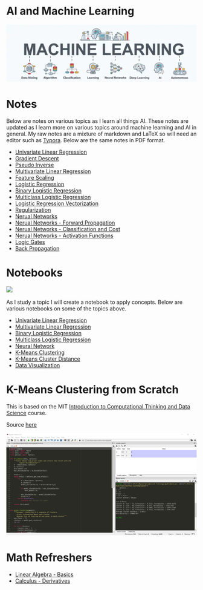 # AI and Machine Learning

![Machine Learning](images/ml.png)

# Notes

Below are notes on various topics as I learn all things AI. These notes are updated as I learn more on various topics around machine learning and AI in general. My raw notes are a mixture of markdown and LaTeX so will need an editor such as [Typora](https://typora.io/). Below are the same notes in PDF format.

* [Univariate Linear Regression](notes/pdf/1-1-univariate-linear-regression.pdf)
* [Gradient Descent](notes/pdf/1-1-univariate-linear-regression.pdf)
* [Pseudo Inverse](notes/pdf/1-3-pseudo-inverse.pdf)
* [Multivariate Linear Regression](notes/pdf/1-4-multivariate-linear-regression.pdf)
* [Feature Scaling](notes/pdf/2-0-feature-scaling.pdf)
* [Logistic Regression](notes/pdf/4-0-logistic-regrsssion.pdf)
* [Binary Logistic Regression](notes/pdf/4-1-logistic-regression-binary.pdf)
* [Multiclass Logistic Regression](notes/pdf/4-2-logistic-regression-multiclass.pdf)
* [Logistic Regression Vectorization](notes/pdf/4-3-logistic-regression-vectorization.pdf)
* [Regularization](notes/pdf/5-0-regularizaion.pdf)
* [Nerual Networks](notes/pdf/6-0-neural-networks.pdf)
* [Nerual Networks - Forward Propagation](notes/pdf/6-05-forward-propagation.pdf)
* [Nerual Networks - Classification and Cost](notes/pdf/6-10-classification-and-cost.pdf)
* [Nerual Networks - Activation Functions](notes/pdf/6-30-activation-functions.pdf)
* [Logic Gates](notes/pdf/6-40-logic-gates.pdf)
* [Back Propagation](notes/pdf/6-50-back-propagation.pdf)

# Notebooks

![](https://jupyter.org/assets/nav_logo.svg)

As I study a topic I will create a notebook to apply concepts. Below are various notebooks on some of the topics above.

* [Univariate Linear Regression](notebooks/univariate-linear-regression.ipynb)
* [Multivariate Linear Regression](notebooks/multivariate-linear-regression.ipynb)
* [Binary Logistic Regression](notebooks/binary-logistic-regression.ipynb)
* [Multiclass Logistic Regression](notebooks/multiclass-logistic-regression.ipynb)
* [Neural Network](notebooks/neural-network.ipynb)
* [K-Means Clustering](notebooks/clustering-kmeans.ipynb)
* [K-Means Cluster Distance](notebooks/cluster-distance.ipynb)
* [Data Visualization](notebooks/data-visualization.ipynb)

# K-Means Clustering from Scratch

This is based on the MIT [Introduction to Computational Thinking and Data Science](https://ocw.mit.edu/courses/electrical-engineering-and-computer-science/6-0002-introduction-to-computational-thinking-and-data-science-fall-2016/) course.

Source [here](/python/kmeans)

![Spyder](images/spyder.png)

# Math Refreshers

* [Linear Algebra - Basics](notes/pdf/99-0-linear-algebra.pdf)
* [Calculus - Derivatives](notes/pdf/99-2-calculus-derivative.pdf)
